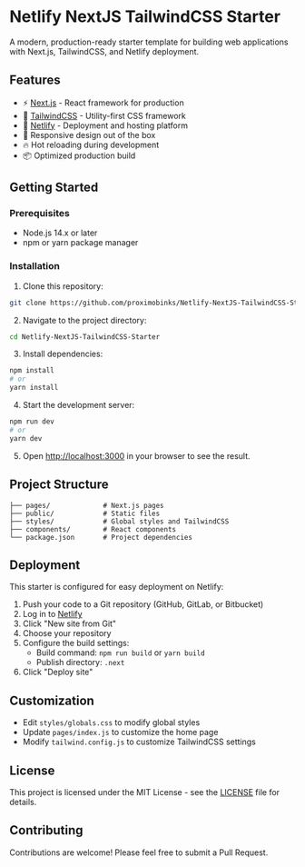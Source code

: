 # Netlify NextJS TailwindCSS Starter

A modern, production-ready starter template for building web applications with Next.js, TailwindCSS, and Netlify deployment.

## Features

- ⚡️ [Next.js](https://nextjs.org/) - React framework for production
- 🎨 [TailwindCSS](https://tailwindcss.com/) - Utility-first CSS framework
- 🚀 [Netlify](https://www.netlify.com/) - Deployment and hosting platform
- 📱 Responsive design out of the box
- 🔥 Hot reloading during development
- 📦 Optimized production build

## Getting Started

### Prerequisites

- Node.js 14.x or later
- npm or yarn package manager

### Installation

1. Clone this repository:
```bash
git clone https://github.com/proximobinks/Netlify-NextJS-TailwindCSS-Starter.git
```

2. Navigate to the project directory:
```bash
cd Netlify-NextJS-TailwindCSS-Starter
```

3. Install dependencies:
```bash
npm install
# or
yarn install
```

4. Start the development server:
```bash
npm run dev
# or
yarn dev
```

5. Open [http://localhost:3000](http://localhost:3000) in your browser to see the result.

## Project Structure

```
├── pages/             # Next.js pages
├── public/            # Static files
├── styles/            # Global styles and TailwindCSS
├── components/        # React components
└── package.json       # Project dependencies
```

## Deployment

This starter is configured for easy deployment on Netlify:

1. Push your code to a Git repository (GitHub, GitLab, or Bitbucket)
2. Log in to [Netlify](https://www.netlify.com/)
3. Click "New site from Git"
4. Choose your repository
5. Configure the build settings:
   - Build command: `npm run build` or `yarn build`
   - Publish directory: `.next`
6. Click "Deploy site"

## Customization

- Edit `styles/globals.css` to modify global styles
- Update `pages/index.js` to customize the home page
- Modify `tailwind.config.js` to customize TailwindCSS settings

## License

This project is licensed under the MIT License - see the [LICENSE](LICENSE) file for details.

## Contributing

Contributions are welcome! Please feel free to submit a Pull Request.